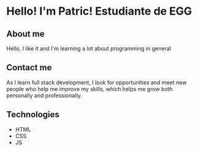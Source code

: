 # Hello! I'm Patric! Estudiante de EGG

## About me

Hello, I like it and I'm learning a lot about programming in general

## Contact me

As I learn full stack development, I look for opportunities and meet new people who help me improve my skills, which helps me grow both personally and professionally.

## Technologies

- HTML
- CSS
- JS